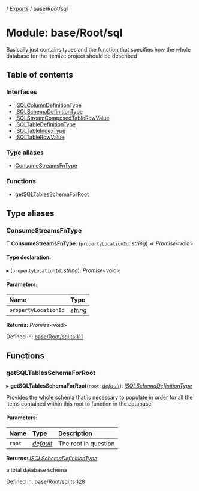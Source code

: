 [](../README.md) / [Exports](../modules.md) / base/Root/sql

# Module: base/Root/sql

Basically just contains types and the function that specifies how the whole
database for the itemize project should be described

## Table of contents

### Interfaces

- [ISQLColumnDefinitionType](../interfaces/base_root_sql.isqlcolumndefinitiontype.md)
- [ISQLSchemaDefinitionType](../interfaces/base_root_sql.isqlschemadefinitiontype.md)
- [ISQLStreamComposedTableRowValue](../interfaces/base_root_sql.isqlstreamcomposedtablerowvalue.md)
- [ISQLTableDefinitionType](../interfaces/base_root_sql.isqltabledefinitiontype.md)
- [ISQLTableIndexType](../interfaces/base_root_sql.isqltableindextype.md)
- [ISQLTableRowValue](../interfaces/base_root_sql.isqltablerowvalue.md)

### Type aliases

- [ConsumeStreamsFnType](base_root_sql.md#consumestreamsfntype)

### Functions

- [getSQLTablesSchemaForRoot](base_root_sql.md#getsqltablesschemaforroot)

## Type aliases

### ConsumeStreamsFnType

Ƭ **ConsumeStreamsFnType**: (`propertyLocationId`: *string*) => *Promise*<void\>

#### Type declaration:

▸ (`propertyLocationId`: *string*): *Promise*<void\>

#### Parameters:

Name | Type |
:------ | :------ |
`propertyLocationId` | *string* |

**Returns:** *Promise*<void\>

Defined in: [base/Root/sql.ts:111](https://github.com/onzag/itemize/blob/0e9b128c/base/Root/sql.ts#L111)

## Functions

### getSQLTablesSchemaForRoot

▸ **getSQLTablesSchemaForRoot**(`root`: [*default*](../classes/base_root.default.md)): [*ISQLSchemaDefinitionType*](../interfaces/base_root_sql.isqlschemadefinitiontype.md)

Provides the whole schema that is necessary to populate
in order for all the items contained within this root
to function in the database

#### Parameters:

Name | Type | Description |
:------ | :------ | :------ |
`root` | [*default*](../classes/base_root.default.md) | The root in question   |

**Returns:** [*ISQLSchemaDefinitionType*](../interfaces/base_root_sql.isqlschemadefinitiontype.md)

a total database schema

Defined in: [base/Root/sql.ts:128](https://github.com/onzag/itemize/blob/0e9b128c/base/Root/sql.ts#L128)
